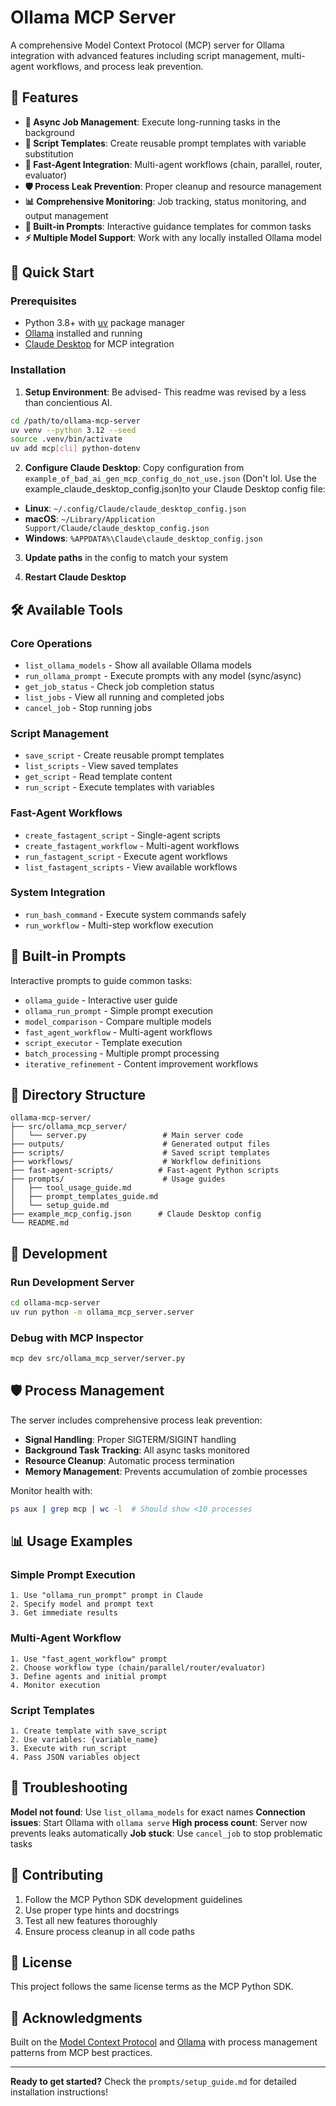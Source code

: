 # Ollama MCP Server

A comprehensive Model Context Protocol (MCP) server for Ollama integration with advanced features including script management, multi-agent workflows, and process leak prevention.

## 🌟 Features

- **🔄 Async Job Management**: Execute long-running tasks in the background
- **📝 Script Templates**: Create reusable prompt templates with variable substitution
- **🤖 Fast-Agent Integration**: Multi-agent workflows (chain, parallel, router, evaluator)
- **🛡️ Process Leak Prevention**: Proper cleanup and resource management
- **📊 Comprehensive Monitoring**: Job tracking, status monitoring, and output management
- **🎯 Built-in Prompts**: Interactive guidance templates for common tasks
- **⚡ Multiple Model Support**: Work with any locally installed Ollama model

## 🚀 Quick Start

### Prerequisites
- Python 3.8+ with [uv](https://docs.astral.sh/uv/) package manager
- [Ollama](https://ollama.ai/) installed and running
- [Claude Desktop](https://claude.ai/download) for MCP integration

### Installation

1. **Setup Environment**:
Be advised- This readme was revised by a less than concientious AI.

```bash
cd /path/to/ollama-mcp-server
uv venv --python 3.12 --seed
source .venv/bin/activate
uv add mcp[cli] python-dotenv
```

2. **Configure Claude Desktop**:
Copy configuration from `example_of_bad_ai_gen_mcp_config_do_not_use.json` (Don't lol. Use the example_claude_desktop_config.json)to your Claude Desktop config file:
- **Linux**: `~/.config/Claude/claude_desktop_config.json`
- **macOS**: `~/Library/Application Support/Claude/claude_desktop_config.json`
- **Windows**: `%APPDATA%\Claude\claude_desktop_config.json`

3. **Update paths** in the config to match your system

4. **Restart Claude Desktop**

## 🛠️ Available Tools

### Core Operations
- `list_ollama_models` - Show all available Ollama models
- `run_ollama_prompt` - Execute prompts with any model (sync/async)
- `get_job_status` - Check job completion status
- `list_jobs` - View all running and completed jobs
- `cancel_job` - Stop running jobs

### Script Management
- `save_script` - Create reusable prompt templates
- `list_scripts` - View saved templates
- `get_script` - Read template content
- `run_script` - Execute templates with variables

### Fast-Agent Workflows
- `create_fastagent_script` - Single-agent scripts
- `create_fastagent_workflow` - Multi-agent workflows
- `run_fastagent_script` - Execute agent workflows
- `list_fastagent_scripts` - View available workflows

### System Integration
- `run_bash_command` - Execute system commands safely
- `run_workflow` - Multi-step workflow execution

## 📖 Built-in Prompts

Interactive prompts to guide common tasks:
- `ollama_guide` - Interactive user guide
- `ollama_run_prompt` - Simple prompt execution
- `model_comparison` - Compare multiple models
- `fast_agent_workflow` - Multi-agent workflows
- `script_executor` - Template execution
- `batch_processing` - Multiple prompt processing
- `iterative_refinement` - Content improvement workflows

## 📁 Directory Structure

```
ollama-mcp-server/
├── src/ollama_mcp_server/
│   └── server.py                 # Main server code
├── outputs/                      # Generated output files
├── scripts/                      # Saved script templates
├── workflows/                    # Workflow definitions
├── fast-agent-scripts/          # Fast-agent Python scripts
├── prompts/                      # Usage guides
│   ├── tool_usage_guide.md
│   ├── prompt_templates_guide.md
│   └── setup_guide.md
├── example_mcp_config.json      # Claude Desktop config
└── README.md
```

## 🔧 Development

### Run Development Server
```bash
cd ollama-mcp-server
uv run python -m ollama_mcp_server.server
```

### Debug with MCP Inspector
```bash
mcp dev src/ollama_mcp_server/server.py
```

## 🛡️ Process Management

The server includes comprehensive process leak prevention:
- **Signal Handling**: Proper SIGTERM/SIGINT handling
- **Background Task Tracking**: All async tasks monitored
- **Resource Cleanup**: Automatic process termination
- **Memory Management**: Prevents accumulation of zombie processes

Monitor health with:
```bash
ps aux | grep mcp | wc -l  # Should show <10 processes
```

## 📊 Usage Examples

### Simple Prompt Execution
```
1. Use "ollama_run_prompt" prompt in Claude
2. Specify model and prompt text
3. Get immediate results
```

### Multi-Agent Workflow
```
1. Use "fast_agent_workflow" prompt
2. Choose workflow type (chain/parallel/router/evaluator)
3. Define agents and initial prompt
4. Monitor execution
```

### Script Templates
```
1. Create template with save_script
2. Use variables: {variable_name}
3. Execute with run_script
4. Pass JSON variables object
```

## 🚨 Troubleshooting

**Model not found**: Use `list_ollama_models` for exact names
**Connection issues**: Start Ollama with `ollama serve`
**High process count**: Server now prevents leaks automatically
**Job stuck**: Use `cancel_job` to stop problematic tasks

## 🤝 Contributing

1. Follow the MCP Python SDK development guidelines
2. Use proper type hints and docstrings
3. Test all new features thoroughly
4. Ensure process cleanup in all code paths

## 📄 License

This project follows the same license terms as the MCP Python SDK.

## 🙏 Acknowledgments

Built on the [Model Context Protocol](https://modelcontextprotocol.io/) and [Ollama](https://ollama.ai/) with process management patterns from MCP best practices.

---

**Ready to get started?** Check the `prompts/setup_guide.md` for detailed installation instructions!
